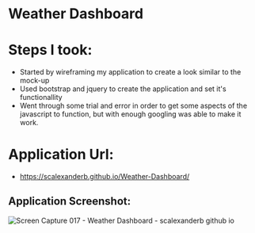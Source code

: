 # Weather Dashboard

# Steps I took:

* Started by wireframing my application to create a look similar to the mock-up
* Used bootstrap and jquery to create the application and set it's functionallity
* Went through some trial and error in order to get some aspects of the javascript to function, but with enough googling was able to make it work.

# Application Url:

* https://scalexanderb.github.io/Weather-Dashboard/

## Application Screenshot:
![Screen Capture 017 - Weather Dashboard - scalexanderb github io](https://user-images.githubusercontent.com/88293666/136867357-f66d0490-5cd9-4ee8-9df7-2ed9f6838521.jpg)

